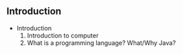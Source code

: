 ## Introduction ##

- Introduction
    1. Introduction to computer
    2. What is a  programming language? What/Why Java?
